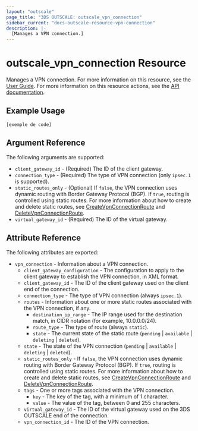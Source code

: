 ```yaml
---
layout: "outscale"
page_title: "3DS OUTSCALE: outscale_vpn_connection"
sidebar_current: "docs-outscale-resource-vpn-connection"
description: |-
  [Manages a VPN connection.]
---
```


# outscale_vpn_connection Resource

Manages a VPN connection.
For more information on this resource, see the [User Guide](https://wiki.outscale.net/display/EN/About+VPN+Connections).
For more information on this resource actions, see the [API documentation](https://docs-beta.outscale.com/#3ds-outscale-api-vpnconnection).

## Example Usage

```hcl
[exemple de code]
```

## Argument Reference

The following arguments are supported:

* `client_gateway_id` - (Required) The ID of the client gateway.
* `connection_type` - (Required) The type of VPN connection (only `ipsec.1` is supported).
* `static_routes_only` - (Optional) If `false`, the VPN connection uses dynamic routing with Border Gateway Protocol (BGP). If `true`, routing is controlled using static routes. For more information about how to create and delete static routes, see [CreateVpnConnectionRoute](https://docs-beta.outscale.com/#createvpnconnectionroute) and [DeleteVpnConnectionRoute](https://docs-beta.outscale.com/#deletevpnconnectionroute).
* `virtual_gateway_id` - (Required) The ID of the virtual gateway.

## Attribute Reference

The following attributes are exported:

* `vpn_connection` - Information about a VPN connection.
  * `client_gateway_configuration` - The configuration to apply to the client gateway to establish the VPN connection, in XML format.
  * `client_gateway_id` - The ID of the client gateway used on the client end of the connection.
  * `connection_type` - The type of VPN connection (always `ipsec.1`).
  * `routes` - Information about one or more static routes associated with the VPN connection, if any.
    * `destination_ip_range` - The IP range used for the destination match, in CIDR notation (for example, 10.0.0.0/24).
    * `route_type` - The type of route (always `static`).
    * `state` - The current state of the static route (`pending` \| `available` \| `deleting` \| `deleted`).
  * `state` - The state of the VPN connection (`pending` \| `available` \| `deleting` \| `deleted`).
  * `static_routes_only` - If `false`, the VPN connection uses dynamic routing with Border Gateway Protocol (BGP). If `true`, routing is controlled using static routes. For more information about how to create and delete static routes, see [CreateVpnConnectionRoute](https://docs-beta.outscale.com/#createvpnconnectionroute) and [DeleteVpnConnectionRoute](https://docs-beta.outscale.com/#deletevpnconnectionroute).
  * `tags` - One or more tags associated with the VPN connection.
    * `key` - The key of the tag, with a minimum of 1 character.
    * `value` - The value of the tag, between 0 and 255 characters.
  * `virtual_gateway_id` - The ID of the virtual gateway used on the 3DS OUTSCALE end of the connection.
  * `vpn_connection_id` - The ID of the VPN connection.
